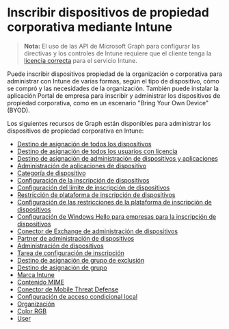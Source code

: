# <a name="enroll-corporate-owned-devices-by-using-intune"></a>Inscribir dispositivos de propiedad corporativa mediante Intune

> **Nota:** El uso de las API de Microsoft Graph para configurar las directivas y los controles de Intune requiere que el cliente tenga la [licencia correcta](https://www.microsoft.com/es-ES/cloud-platform/microsoft-intune-pricing) para el servicio Intune.

Puede inscribir dispositivos propiedad de la organización o corporativa para administrar con Intune de varias formas, según el tipo de dispositivo, cómo se compró y las necesidades de la organización. También puede instalar la aplicación Portal de empresa para inscribir y administrar los dispositivos de propiedad corporativa, como en un escenario "Bring Your Own Device" (BYOD).

Los siguientes recursos de Graph están disponibles para administrar los dispositivos de propiedad corporativa en Intune:

- [Destino de asignación de todos los dispositivos](intune_onboarding_alldevicesassignmenttarget.md)
- [Destino de asignación de todos los usuarios con licencia](intune_onboarding_alllicensedusersassignmenttarget.md)
- [Destino de asignación de administración de dispositivos y aplicaciones](intune_onboarding_deviceandappmanagementassignmenttarget.md)
- [Administración de aplicaciones de dispositivo](intune_onboarding_deviceappmanagement.md)
- [Categoría de dispositivo](intune_onboarding_devicecategory.md)
- [Configuración de la inscripción de dispositivos](intune_onboarding_deviceenrollmentconfiguration.md)
- [Configuración del límite de inscripción de dispositivos](intune_onboarding_deviceenrollmentlimitconfiguration.md)
- [Restricción de plataforma de inscripción de dispositivos](intune_onboarding_deviceenrollmentplatformrestriction.md)
- [Configuración de las restricciones de la plataforma de inscripción de dispositivos](intune_onboarding_deviceenrollmentplatformrestrictionsconfiguration.md)
- [Configuración de Windows Hello para empresas para la inscripción de dispositivos](intune_onboarding_deviceenrollmentwindowshelloforbusinessconfiguration.md)
- [Conector de Exchange de administración de dispositivos](intune_onboarding_devicemanagementexchangeconnector.md)
- [Partner de administración de dispositivos](intune_onboarding_devicemanagementpartner.md)
- [Administración de dispositivos](intune_onboarding_devicemanagement.md)
- [Tarea de configuración de inscripción](intune_onboarding_enrollmentconfigurationassignment.md)
- [Destino de asignación de grupo de exclusión](intune_onboarding_exclusiongroupassignmenttarget.md)
- [Destino de asignación de grupo](intune_onboarding_groupassignmenttarget.md)
- [Marca Intune](intune_onboarding_intunebrand.md)
- [Contenido MIME](intune_onboarding_mimecontent.md)
- [Conector de Mobile Threat Defense](intune_onboarding_mobilethreatdefenseconnector.md)
- [Configuración de acceso condicional local](intune_onboarding_onpremisesconditionalaccesssettings.md)
- [Organización](intune_onboarding_organization.md)
- [Color RGB](intune_onboarding_rgbcolor.md)
- [User](intune_onboarding_user.md)
